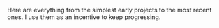 Here are everything from the simplest early projects to the most recent ones. I use them as an incentive to keep progressing.
